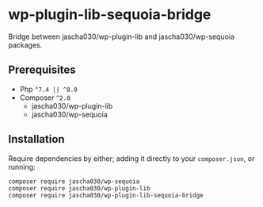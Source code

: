 # wp-plugin-lib-sequoia-bridge

Bridge between jascha030/wp-plugin-lib and jascha030/wp-sequoia packages.

## Prerequisites

* Php `^7.4 || ^8.0`
* Composer `^2.0`
  * jascha030/wp-plugin-lib
  * jascha030/wp-sequoia

## Installation

Require dependencies by either; adding it directly to your `composer.json`, or running:

```shell
composer require jascha030/wp-sequoia
composer require jascha030/wp-plugin-lib
composer require jascha030/wp-plugin-lib-sequoia-bridge
```

